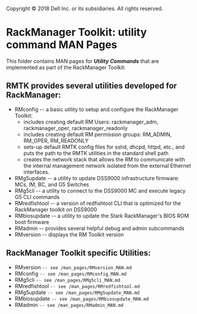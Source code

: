 Copyright &copy; 2018 Dell Inc. or its subsidiaries. All rights reserved.

# RackManager Toolkit:  utility command MAN Pages
This folder contains MAN pages for ***Utility Commands*** that are implemented as part of the RackManager Toolkit:

## RMTK provides several utilities developed for RackManager:
* RMconfig -- a basic utility to setup and configure the RackManager Toolkit: 
  * includes creating default RM Users: rackmanager_adm, rackmanager_oper, rackmanager_readonly
  * includes creating default RM permission groups:  RM_ADMIN, RM_OPER, RM_READONLY
  * sets-up default RMTK config files for sshd, dhcpd, httpd, etc., and puts the path to the RMTK utilities in the standard shell path
  * creates the network stack that allows the RM to communicate with the internal management network isolated from the external Ethernet interfaces.
* RMg5update -- a utility to update DSS9000 infrastructure firmware: MCs, IM, BC, and G5 Switches
* RMg5cli -- a utility to connect to the DSS9000 MC and execute legacy G5 CLI commands
* RMredfishtool -- a version of redfishtool CLI that is optimized for the RackManager toolkit on DSS9000
* RMbiosupdate -- a utility to update the Stark RackManager's BIOS ROM boot firmware
* RMadmin -- provides several helpful debug and admin subcommands
* RMversion -- displays the RM Toolkit version


## RackManager Toolkit specific Utilities:
* RMversion     `-- see /man_pages/RMversion_MAN.md`
* RMconfig      `-- see /man_pages/RMconfig_MAN.md`
* RMg5cli       `-- see /man_pages/RMg5cli_MAN.md`
* RMredfishtool `-- see /man_pages/RMredfishtool.md`
* RMg5update    `-- see /man_pages/RMg5update_MAN.md`
* RMbiosupdate  `-- see /man_pages/RMbiosupdate_MAN.md`
* RMadmin       `-- see /man_pages/RMadmin_MAN.md`

